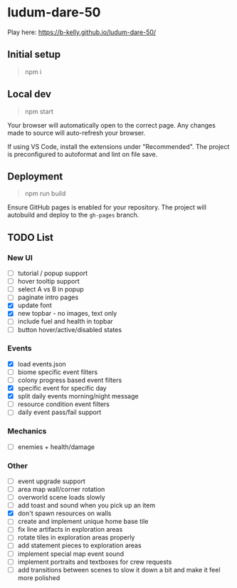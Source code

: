 # ludum-dare-50

Play here: https://b-kelly.github.io/ludum-dare-50/

## Initial setup

> npm i

## Local dev

> npm start

Your browser will automatically open to the correct page. Any changes made to source will auto-refresh your browser.

If using VS Code, install the extensions under "Recommended". The project is preconfigured to autoformat and lint on file save.

## Deployment

> npm run build

Ensure GitHub pages is enabled for your repository. The project will autobuild and deploy to the `gh-pages` branch.

## TODO List

### New UI

-   [ ] tutorial / popup support
-   [ ] hover tooltip support
-   [ ] select A vs B in popup
-   [ ] paginate intro pages
-   [x] update font
-   [x] new topbar - no images, text only
-   [ ] include fuel and health in topbar
-   [ ] button hover/active/disabled states

### Events

-   [x] load events.json
-   [ ] biome specific event filters
-   [ ] colony progress based event filters
-   [x] specific event for specific day
-   [x] split daily events morning/night message
-   [ ] resource condition event filters
-   [ ] daily event pass/fail support

### Mechanics

-   [ ] enemies + health/damage

### Other

-   [ ] event upgrade support
-   [ ] area map wall/corner rotation
-   [ ] overworld scene loads slowly
-   [ ] add toast and sound when you pick up an item
-   [x] don't spawn resources on walls
-   [ ] create and implement unique home base tile
-   [ ] fix line artifacts in exploration areas
-   [ ] rotate tiles in exploration areas properly
-   [ ] add statement pieces to exploration areas
-   [ ] implement special map event sound
-   [ ] implement portraits and textboxes for crew requests
-   [ ] add transitions between scenes to slow it down a bit and make it feel more polished
